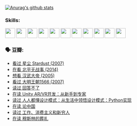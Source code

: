 
[![Anurag's github stats](https://github-readme-stats.vercel.app/api?username=w940853815)](https://github.com/anuraghazra/github-readme-stats)

### Skills:

<code><img height="32" src="https://cdn.jsdelivr.net/npm/simple-icons@v5/icons/python.svg"></code>
<code><img height="32" src="https://cdn.jsdelivr.net/npm/simple-icons@v5/icons/javascript.svg"></code>
<code><img height="32" src="https://cdn.jsdelivr.net/npm/simple-icons@v5/icons/django.svg"></code>
<code><img height="32" src="https://cdn.jsdelivr.net/npm/simple-icons@v5/icons/flask.svg"></code>
<code><img height="32" src="https://cdn.jsdelivr.net/npm/simple-icons@v5/icons/vuetify.svg"></code>
<code><img height="32" src="https://cdn.jsdelivr.net/npm/simple-icons@v5/icons/git.svg"></code>
<code><img height="32" src="https://cdn.jsdelivr.net/npm/simple-icons@v5/icons/docker.svg"></code>
<code><img height="32" src="https://cdn.jsdelivr.net/npm/simple-icons@v5/icons/postgresql.svg"></code>
<code><img height="32" src="https://cdn.jsdelivr.net/npm/simple-icons@v5/icons/elasticsearch.svg"></code>
<code><img height="32" src="https://cdn.jsdelivr.net/npm/simple-icons@v5/icons/macos.svg"></code>
<code><img height="32" src="https://cdn.jsdelivr.net/npm/simple-icons@v5/icons/linux.svg"></code>

### 🗣 豆瓣:

<!-- DOUBAN-ACTIVITIES:START -->
- [看过 星尘 Stardust‎ (2007)](https://www.douban.com/people/136069238/status/3822692117/?_i=49175752)
- [在看 北平无战事‎ (2014)](https://www.douban.com/people/136069238/status/3821449886/?_i=49175752)
- [想看 汉武大帝‎ (2005)](https://www.douban.com/people/136069238/status/3821405621/?_i=49175752)
- [看过 大明王朝1566‎ (2007)](https://www.douban.com/people/136069238/status/3821396719/?_i=49175752)
- [读过 回答不了](https://www.douban.com/people/136069238/status/3812155932/?_i=49175752)
- [在读 Unity AR/VR开发：从新手到专家](https://www.douban.com/people/136069238/status/3810864648/?_i=49175752)
- [读过 人人都懂设计模式：从生活中领悟设计模式：Python实现](https://www.douban.com/people/136069238/status/3806334005/?_i=49175752)
- [在读 论中国](https://www.douban.com/people/136069238/status/3805671678/?_i=49175752)
- [读过 工作、消费主义和新穷人](https://www.douban.com/people/136069238/status/3803834644/?_i=49175752)
- [在读 穆斯林的葬礼](https://www.douban.com/people/136069238/status/3802824932/?_i=49175752)
<!-- DOUBAN-ACTIVITIES:END -->
<!--
**w940853815/w940853815** is a ✨ _special_ ✨ repository because its `README.md` (this file) appears on your GitHub profile.

Here are some ideas to get you started:

- 🔭 I’m currently working on ...
- 🌱 I’m currently learning ...
- 👯 I’m looking to collaborate on ...
- 🤔 I’m looking for help with ...
- 💬 Ask me about ...
- 📫 How to reach me: ...
- 😄 Pronouns: ...
- ⚡ Fun fact: ...
-->
